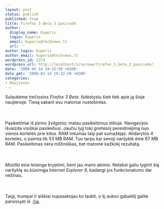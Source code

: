 ```yaml
---
layout: post
status: publish
published: true
title: Firefox 3 Beta 3 pasirodė
author:
  display_name: Kuperis
  login: Kuperis
  email: kuperis@technews.lt
  url: ''
author_login: Kuperis
author_email: kuperis@technews.lt
wordpress_id: 1274
wordpress_url: http://localhost/site/new/firefox_3_beta_3_pasirode/
date: '2008-02-14 19:32:50 +0200'
date_gmt: '2008-02-14 19:32:50 +0200'
categories:
- Naujienos
---
```

<p>Sulaukėme trečiosios <i>Firefox 3 Beta</i>. Išdėstysiu šiek tiek apie ją šioje naujienoje. Tiesą sakant esu maloniai nustebintas.<br />
<br><br />
<br>Pasikeitimai iš pirmo žvilgsnio: matau pasikeitimus stiliuje. Navigacijos išvaizda visiškai pasikeitusi. Jaučiu lyg tokį greitesnį pereidinėjimą nuo vienos kortelės prie kitos. RAM imlumas taip pat sumažėjęs. Atidarytos 4 kortelės, o paimta tik 53 MB RAM. Tuo tarpu kai senoji naršyklė ėmė 67 MB RAM. Pasikeitimas nėra milžiniškas, bet matome kažkokį rezultatą.<br />
<br><br />
<br><i>Mozilla</i> eina teisinga kryptimi, bent jau mano akimis. Nelabai galiu lyginti šią naršyklę su būsimąja <i>Internet Explorer 8</i>, kadangi jos funkcionalumo dar nežinau.<br />
<br><br />
<br>Taigi, trumpai ir aiškiai nupasakojau ko laukti, o šį aukso gabalėlį galite parsisiųsti iš  <a class="ns" href="http://www.mozilla.com/en-US/firefox/all-beta.html">čia</a>.<br />
<br></p>
